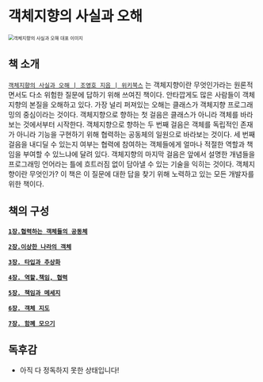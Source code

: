 # 객체지향의 사실과 오해



<img src="https://contents.kyobobook.co.kr/sih/fit-in/458x0/pdt/9788998139766.jpg" alt="객체지향의 사실과 오해 대표 이미지" style="zoom:67%;" />

## 책 소개

[`객체지향의 사실과 오해 | 조영호 지음 | 위키북스`](https://product.kyobobook.co.kr/detail/S000001628109) 는 객체지향이란 무엇인가라는 원론적면서도 다소 위험한 질문에 답하기 위해 쓰여진 책이다. 안타깝게도 많은 사람들이 객체지향의 본질을 오해하고 있다. 가장 널리 퍼져있는 오해는 클래스가 객체지향 프로그래밍의 중심이라는 것이다. 객체지향으로 향하는 첫 걸음은 클래스가 아니라 객체를 바라보는 것에서부터 시작한다. 객체지향으로 향하는 두 번째 걸음은 객체를 독립적인 존재가 아니라 기능을 구현하기 위해 협력하는 공동체의 일원으로 바라보는 것이다. 세 번째 걸음을 내디딜 수 있는지 여부는 협력에 참여하는 객체들에게 얼마나 적절한 역할과 책임을 부여할 수 있느냐에 달려 있다. 객체지향의 마지막 걸음은 앞에서 설명한 개념들을 프로그래밍 언어라는 틀에 흐트러짐 없이 담아낼 수 있는 기술을 익히는 것이다. 객체지향이란 무엇인가? 이 책은 이 질문에 대한 답을 찾기 위해 노력하고 있는 모든 개발자를 위한 책이다.



## 책의 구성

[**`1장.협력하는 객체들의 공동체`**](https://github.com/Limdae94/TILarchive/blob/main/books/TheEssenceOfObjectOrientation/ch01.md)

[**`2장.이상한 나라의 객체`**]()

[**`3장. 타입과 추상화`**]()

[**`4장. 역할,책임, 협력`**]()

[**`5장. 책임과 메세지`**]()

[**`6장. 객체 지도`**]()

[**`7장. 함꼐 모으기`**]()



## 독후감

* 아직 다 정독하지 못한 상태입니다!













